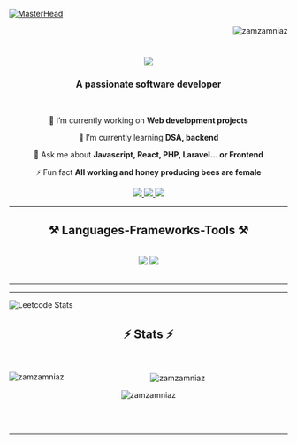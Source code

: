 [![MasterHead](https://i.pinimg.com/originals/87/f3/f1/87f3f1425b217691da645e97dbb50d55.gif)](https://rishavchanda.io)
<p align="right"> <img src="https://komarev.com/ghpvc/?username=zamzamniaz&label=Profile%20views&color=0e75b6&style=flat" alt="zamzamniaz" /> </p>


<h1 align="center">
    <img src="https://readme-typing-svg.herokuapp.com/?font=Righteous&size=35&center=true&vCenter=true&width=500&height=70&duration=4000&lines=Hi+There!+👋;+I'm+Zamzam+Niaz!;" />
</h1>

<h3 align="center">A passionate software developer </h3>

<br/>

<div align="center">
 
 🔭 I’m currently working on **Web development projects**
 
 🌱 I’m currently learning **DSA, backend**

💬 Ask me about **Javascript, React, PHP, Laravel... or Frontend**

⚡ Fun fact **All working and honey producing bees are female**

 </div>
 
<div align="center"> 
  <a href="mailto:zamzamniaz@gmail.com">
    <img src="https://img.shields.io/badge/Gmail-333333?style=for-the-badge&logo=gmail&logoColor=red" />
  </a>
  <a href="https://linkedin.com/in/zamzam niaz ahmed" target="_blank">
    <img src="https://img.shields.io/badge/LinkedIn-0077B5?style=for-the-badge&logo=linkedin&logoColor=white" target="_blank" />
  </a>
  <a href="https://instagram.com/@zamzam.niaz" target="_blank">
     <img src="https://img.shields.io/badge/Instagram-FF5722?style=for-the-badge&logo=todoist&logoColor=white" target="_blank" /> <!-- sqlite, safari, google-chrome are other good icon options -->
  </a>
</div>

 <hr/>
 
<h2 align="center">⚒️ Languages-Frameworks-Tools ⚒️</h2>
<br/>
<div align="center">
    <img src="https://skillicons.dev/icons?i=react,bootstrap,html,css,vscode,github,figma,tailwind,git,r" />
    <img src="https://skillicons.dev/icons?i=nodejs,python,javascript,typescript,express,firebase,mongodb,c,java,nextjs,mysql,flask" /><br>
</div>

<br/>
<hr/>
<hr/>

![Leetcode Stats](https://leetcard.jacoblin.cool/ZamzamNiaz?ext=heatmap)
<h2 align="center">⚡ Stats ⚡</h2>
<br>
<div align=center>
  <p><img align="left" src="https://github-readme-stats.vercel.app/api/top-langs?username=zamzamniaz&show_icons=true&locale=en&layout=compact" alt="zamzamniaz" /></p>

<p>&nbsp;<img align="center" src="https://github-readme-stats.vercel.app/api?username=zamzamniaz&show_icons=true&locale=en" alt="zamzamniaz" /></p>

<p><img align="center" src="https://github-readme-streak-stats.herokuapp.com/?user=zamzamniaz&" alt="zamzamniaz" /></p>
</div>

<br/><br/>

<hr/>

<br/>


<br/>
